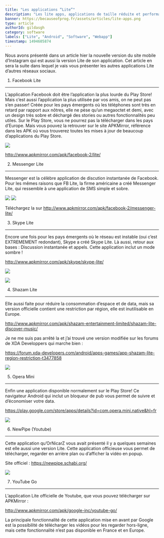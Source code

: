 ```yaml
---
title: "Les applications “Lite”"
description: "Les lite apps, applications de taille réduite et performances optimisées sont à la mode chez les grandes firmes qui ont des applications bien trop lourdes pour les téléphones et le réseau Indien. En voici une liste, et comment les télécharger !"
banner: https://becauseofprog.fr/assets/articles/lite-apps.png
type: article
authorId: gildasgh
category: software
labels: ["Lite", "Android", "Software", "Webapp"]
timestamp: 1494605874
---
```


Nous avons présenté dans un article hier la nouvelle version du site mobile d’Instagram qui est aussi la version Lite de son application. Cet article en sera la suite dans lequel je vais vous présenter les autres applications Lite d’autres réseaux sociaux.

 1) Facebook Lite
----------------

 L’application Facebook doit être l’application la plus lourde du Play Store! Mais c’est aussi l’application la plus utilisée par vos amis, on ne peut pas s’en passer! Créée pour les pays émergents où les téléphones sont très en retard par rapport aux nôtres, elle ne pèse qu’un megaoctet et demi, avec un design très sobre et déchargé des stories ou autres fonctionnalités peu utiles. Sur le Play Store, vous ne pourrez pas la télécharger dans les pays d’Europe. Mais vous pouvez la retrouver sur le site APKMirror, référence dans les APK où vous trouverez toutes les mises à jour de beaucoup d’applications du Play Store.

 [![](https://lh3.googleusercontent.com/lLixN9tlQ7YiIXg3nj5LQ1OcrEuxNsEnXwSSYyZxLGiP6lDb24KrOvG3pWhGb7zj7Jc=h900)](https://lh3.googleusercontent.com/lLixN9tlQ7YiIXg3nj5LQ1OcrEuxNsEnXwSSYyZxLGiP6lDb24KrOvG3pWhGb7zj7Jc=h900)

 <http://www.apkmirror.com/apk/facebook-2/lite/>

 2) Messenger Lite
-----------------

 Messenger est la célèbre application de discution instantanée de Facebook. Pour les mêmes raisons que FB Lite, la firme américaine a créé Messenger Lite, qui ressemble à une application de SMS simple et sobre.

 [![](https://lh3.googleusercontent.com/7uYIuN7ILdyQnrCx84gkJQQtYoBZb_8RoyQ-G9nanle1OMuZWYQzp2lvO2_Mz0A4CsU=h310)](https://lh3.googleusercontent.com/7uYIuN7ILdyQnrCx84gkJQQtYoBZb_8RoyQ-G9nanle1OMuZWYQzp2lvO2_Mz0A4CsU=h310) ![](https://lh3.googleusercontent.com/4YMLAbIJJfsUayWj9YTzPPYUooD_xs1R8lrT0R_lgj3pcN9Y2TYIxCs_rn4jEEB6grDf=h310)

 Téléchargez la sur <http://www.apkmirror.com/apk/facebook-2/messenger-lite/>

 3) Skype Lite
-------------

 Encore une fois pour les pays émergents où le réseau est instable (oui c’est EXTREMEMENT redondant), Skype a créé Skype Lite. Là aussi, retour aux bases : Discussion instantanée et appels. Cette application inclut un mode sombre !

 <http://www.apkmirror.com/apk/skype/skype-lite/>

 ![](https://lh3.googleusercontent.com/7e3a9L8aVyLgW30WsfuZZWH_4GBDm4KiZ7cqd97RUhoAEnEoU9DZQ-_95OC79v1ZU3c=h900)

 ![](https://lh3.googleusercontent.com/3Kb7b5Wa0olFOXQQ3UfQ7huRU5Eh_bblaQ5jYugjuGwqRMbc5UiCtyg43ysNpJ1BTWaT=h900)

 4) Shazam Lite
--------------

 Elle aussi faite pour réduire la consommation d’espace et de data, mais sa version officielle contient une restriction par région, elle est inutilisable en Europe.

 <http://www.apkmirror.com/apk/shazam-entertainment-limited/shazam-lite-discover-music/>

 Je ne me suis pas arrêté la et j’ai trouvé une version modifiée sur les forums de XDA Developpers qui marche bien :

 <https://forum.xda-developers.com/android/apps-games/app-shazam-lite-region-restriction-t3477858>

 ![](https://lh3.googleusercontent.com/fYdmND9i0_5db-3Ll1SIiSXf6LOKHdZ4fW8zd5npd7qcziISwY_D-CdcQHFKB-PiBw=h900)

 5) Opera Mini
-------------

 Enfin une application disponible normalement sur le Play Store! Ce navigateur Android qui inclut un bloqueur de pub vous permet de suivre et d’économiser votre data.

 <https://play.google.com/store/apps/details?id=com.opera.mini.native&hl=fr>

 ![](https://lh3.googleusercontent.com/i_8o6pI7d8BYp_jGFLjyEAlY2AoeQCGdwZCOUgVq-Nr43QjaWdOvJE3ZsC08rj-eMg=h900)

 6) NewPipe (Youtube)
--------------------

 Cette application qu’OrNicarZ vous avait présenté il y a quelques semaines est elle aussi une version Lite. Cette application officieuse vous permet de télécharger, regarder en arrière plan ou d’afficher la vidéo en popup.

 Site officiel : <https://newpipe.schabi.org/>

 ![](https://fossdroid.com/images/screenshots/org.schabi.newpipe/2.png)

 7) YouTube Go
-------------

 L’application Lite officielle de Youtube, que vous pouvez télécharger sur APKMirror :

 <http://www.apkmirror.com/apk/google-inc/youtube-go/>

 La principale fonctionnalité de cette application mise en avant par Google est la possibilité de télécharger les vidéos pour les regarder hors-ligne, mais cette fonctionnalité n’est pas disponible en France et en Europe.

